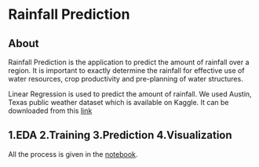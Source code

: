 # Rainfall Prediction

## About
Rainfall Prediction is the application to predict the amount of rainfall over a region. It is important to exactly determine the rainfall for effective use of water resources, crop productivity and pre-planning of water structures.

Linear Regression is used to predict the amount of rainfall. We used Austin, Texas public weather dataset which is available on Kaggle. It can be downloaded from this [link](https://www.kaggle.com/grubenm/austin-weather)

## 1.EDA          2.Training          3.Prediction          4.Visualization
All the process is given in the [notebook](https://github.com/Shahrullo/Rainfall-Prediction/blob/main/Rainfall%20Prediction.ipynb).

